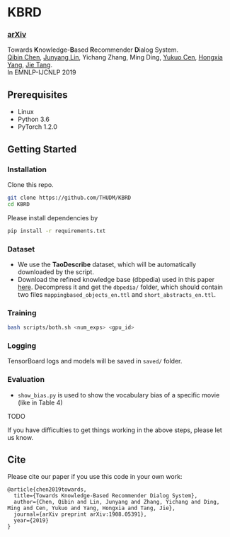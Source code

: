 # KBRD

### [arXiv](https://arxiv.org/abs/1908.05391)

Towards **K**nowledge-**B**ased **R**ecommender **D**ialog System.<br>
[Qibin Chen](https://www.qibin.ink), [Junyang Lin](https://justinlin610.github.io), Yichang Zhang, Ming Ding, [Yukuo Cen](https://sites.google.com/view/yukuocen), [Hongxia Yang](https://sites.google.com/site/hystatistics/home), [Jie Tang](http://keg.cs.tsinghua.edu.cn/jietang/).<br>
In EMNLP-IJCNLP 2019

## Prerequisites

- Linux
- Python 3.6
- PyTorch 1.2.0

## Getting Started

### Installation

Clone this repo.

```bash
git clone https://github.com/THUDM/KBRD
cd KBRD
```

Please install dependencies by

```bash
pip install -r requirements.txt
```

### Dataset

- We use the **TaoDescribe** dataset, which will be automatically downloaded by the script.
- Download the refined knowledge base (dbpedia) used in this paper [here](https://cloud.tsinghua.edu.cn/f/6af126bdccc44352bfee/?dl=1). Decompress it and get the `dbpedia/` folder, which should contain two files `mappingbased_objects_en.ttl` and `short_abstracts_en.ttl`.

### Training

```bash
bash scripts/both.sh <num_exps> <gpu_id>
```

### Logging

TensorBoard logs and models will be saved in `saved/` folder.

### Evaluation

- `show_bias.py` is used to show the vocabulary bias of a specific movie (like in Table 4)

TODO

If you have difficulties to get things working in the above steps, please let us know.

## Cite

Please cite our paper if you use this code in your own work:

```
@article{chen2019towards,
  title={Towards Knowledge-Based Recommender Dialog System},
  author={Chen, Qibin and Lin, Junyang and Zhang, Yichang and Ding, Ming and Cen, Yukuo and Yang, Hongxia and Tang, Jie},
  journal={arXiv preprint arXiv:1908.05391},
  year={2019}
}
```
